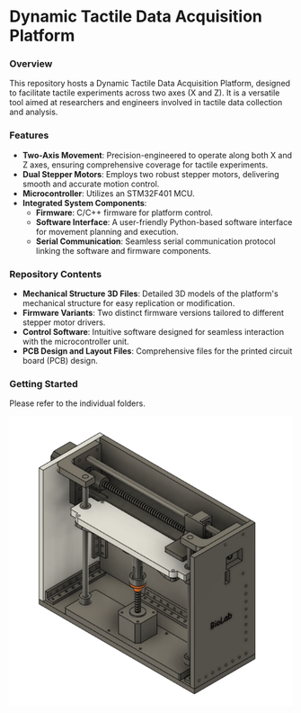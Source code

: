 # Dynamic Tactile Data Acquisition Platform

### Overview

This repository hosts a Dynamic Tactile Data Acquisition Platform,  designed to facilitate tactile experiments across two axes (X and Z). It is a versatile tool aimed at researchers and engineers involved in tactile data collection and analysis.

### Features

- **Two-Axis Movement**: Precision-engineered to operate along both X and Z axes, ensuring comprehensive coverage for tactile experiments.
- **Dual Stepper Motors**: Employs two robust stepper motors, delivering smooth and accurate motion control.
- **Microcontroller**: Utilizes an STM32F401 MCU.
- **Integrated System Components**:
  - **Firmware**: C/C++ firmware for platform control.
  - **Software Interface**: A user-friendly Python-based software interface for movement planning and execution.
  - **Serial Communication**: Seamless serial communication protocol linking the software and firmware components.

### Repository Contents

- **Mechanical Structure 3D Files**: Detailed 3D models of the platform's mechanical structure for easy replication or modification.
- **Firmware Variants**: Two distinct firmware versions tailored to different stepper motor drivers.
- **Control Software**: Intuitive software designed for seamless interaction with the microcontroller unit.
- **PCB Design and Layout Files**: Comprehensive files for the printed circuit board (PCB) design.

### Getting Started

Please refer to the individual folders.

![plot](./IMG/plataform.png)
